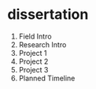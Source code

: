 # dissertation

1. Field Intro
2. Research Intro
3. Project 1 
4. Project 2 
5. Project 3 
6. Planned Timeline

